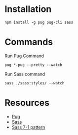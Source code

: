 # Installation

`npm install -g pug pug-cli sass`

# Commands

Run Pug Command

`pug *.pug --pretty --watch`

Run Sass command

`sass ./sass:styles/ --watch`

# Resources

- [Pug](https://pugjs.org/api/getting-started.html)
- [Sass](https://sass-lang.com/)
- [Sass 7-1 pattern](https://kiranworkspace.com/sass-architecture/)
